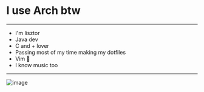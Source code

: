 # I use Arch btw
--------------------------------------------
- I'm lisztor
- Java dev
- C and + lover
- Passing most of my time making my dotfiles
- Vim 🤍
- I know music too
--------------------------------------------
![image](https://github.com/user-attachments/assets/6bfb8bb0-f80d-460b-8e3f-f578f685bd4a)
